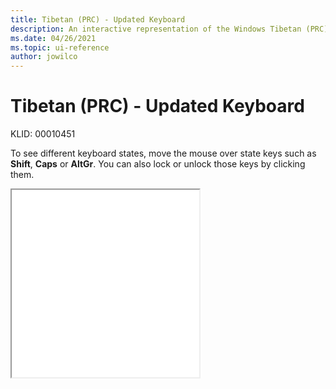 ```yaml
---
title: Tibetan (PRC) - Updated Keyboard
description: An interactive representation of the Windows Tibetan (PRC) - Updated keyboard. To see different keyboard states, click or move the mouse over the state keys.
ms.date: 04/26/2021
ms.topic: ui-reference
author: jowilco
---
```


# Tibetan (PRC) - Updated Keyboard

KLID: 00010451

To see different keyboard states, move the mouse over state keys such as **Shift**, **Caps** or **AltGr**. You can also lock or unlock those keys by clicking them.

<iframe src="kbdtiprd.html" height="300"></iframe>
